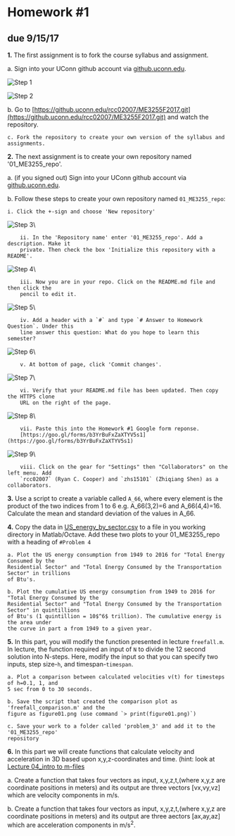 # Homework #1
## due 9/15/17

**1\.** The first assignment is to fork the course syllabus and assignment. 

a. Sign into your UConn github account via
[github.uconn.edu](https://github.uconn.edu/). 

![Step 1](./images/g1.jpg)

![Step 2](./images/g2.jpg)


b. Go to
[https://github.uconn.edu/rcc02007/ME3255F2017.git](https://github.uconn.edu/rcc02007/ME3255F2017.git) and watch the repository. 

    c. Fork the repository to create your own version of the syllabus and assignments. 

**2\.** The next assignment is to create your own repository named '01_ME3255_repo'.
    
a. (if you signed out) Sign into your UConn github account via
[github.uconn.edu](https://github.uconn.edu/). 

b. Follow these steps to create your own repository named `01_ME3255_repo`:

    i. Click the +-sign and choose 'New repository'
        
  ![Step 3](./images/g3.jpg)\

        ii. In the 'Repository name' enter '01_ME3255_repo'. Add a description. Make it
        private. Then check the box 'Initialize this repository with a README'. 

  ![Step 4](./images/g4.jpg)\

        iii. Now you are in your repo. Click on the README.md file and then click the
        pencil to edit it. 

  ![Step 5](./images/g5.jpg)\

        iv. Add a header with a `#` and type `# Answer to Homework Question`. Under this
        line answer this question: What do you hope to learn this semester?

  ![Step 6](./images/g6.jpg)\

        v. At bottom of page, click 'Commit changes'.

  ![Step 7](./images/g7.jpg)\

        vi. Verify that your README.md file has been updated. Then copy the HTTPS clone
        URL on the right of the page. 

  ![Step 8](./images/g8.jpg)\

        vii. Paste this into the Homework #1 Google form reponse.
        [https://goo.gl/forms/b3YrBuFxZaXTYV5s1](https://goo.gl/forms/b3YrBuFxZaXTYV5s1)

  ![Step 9](./images/g9.jpg)\

        viii. Click on the gear for "Settings" then "Collaborators" on the left menu. Add
        `rcc02007` (Ryan C. Cooper) and `zhs15101` (Zhiqiang Shen) as a collaborators. 

**3\.** Use a script to create a variable called `A_66`, where every element is the product
of the two indices from 1 to 6 e.g. A_66(3,2)=6 and A_66(4,4)=16. Calculate the mean and
standard deviation of the values in A_66. 

**4\.** Copy the data in
[US_energy_by_sector.csv](https://github.uconn.edu/rcc02007/ME3255F2017/blob/master/03_Intro%20to%20matlab-octave/US_energy_by_sector.csv)
to a file in you working directory in Matlab/Octave. Add these two plots to your
01_ME3255_repo with a heading of `#Problem 4`

    a. Plot the US energy consumption from 1949 to 2016 for "Total Energy Consumed by the
    Residential Sector" and "Total Energy Consumed by the Transportation Sector" in trillions
    of Btu's. 

    b. Plot the cumulative US energy consumption from 1949 to 2016 for "Total Energy Consumed by the
    Residential Sector" and "Total Energy Consumed by the Transportation Sector" in quintillions
    of Btu's (1 quintillion = 10$^6$ trillion). The cumulative energy is the area under
    the curve in part a from 1949 to a given year. 

**5\.** In this part, you will modify the function presented in lecture `freefall.m`. In
lecture, the function required an input of `N` to divide the 12 second solution into
N-steps. Here, modify the input so that you can specify two inputs, step size-`h`, and
timespan-`timespan`. 

    a. Plot a comparison between calculated velocities v(t) for timesteps of h=0.1, 1, and
    5 sec from 0 to 30 seconds.

    b. Save the script that created the comparison plot as 'freefall_comparison.m' and the
    figure as figure01.png (use command `> print(figure01.png)`)

    c. Save your work to a folder called 'problem_3' and add it to the '01_ME3255_repo'
    repository

**6\.** In this part we will create functions that calculate velocity and acceleration in 3D
based upon x,y,z-coordinates and time. (hint: look at [Lecture 04_intro to
m-files](https://github.com/cooperrc/ME3255F2017/tree/master/04_intro%20to%20m-files)

  a. Create a function that takes four vectors as input, x,y,z,t,(where x,y,z are
  coordinate positions in meters) and its output are three vectors [vx,vy,vz] which are
  velocity components in m/s.


  b. Create a function that takes four vectors as input, x,y,z,t,(where x,y,z are
  coordinate positions in meters) and its output are three aectors [ax,ay,az] which are
  acceleration components in m/s$^2$.
